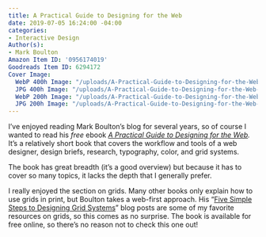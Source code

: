 ```yaml
---
title: A Practical Guide to Designing for the Web
date: 2019-07-05 16:24:00 -04:00
categories:
- Interactive Design
Author(s):
- Mark Boulton
Amazon Item ID: '0956174019'
Goodreads Item ID: 6294172
Cover Image:
  WebP 400h Image: "/uploads/A-Practical-Guide-to-Designing-for-the-Web-400h.webp"
  JPG 400h Image: "/uploads/A-Practical-Guide-to-Designing-for-the-Web-400h.jpg"
  WebP 200h Image: "/uploads/A-Practical-Guide-to-Designing-for-the-Web-200h.webp"
  JPG 200h Image: "/uploads/A-Practical-Guide-to-Designing-for-the-Web-200h.jpg"
---
```


I’ve enjoyed reading Mark Boulton’s blog for several years, so of course I wanted to read his *free* ebook *[A Practical Guide to Designing for the Web](https://designingfortheweb.co.uk/).* It’s a relatively short book that covers the workflow and tools of a web designer, design briefs, research, typography, color, and grid systems.

The book has great breadth (it’s a good overview) but because it has to cover so many topics, it lacks the depth that I generally prefer.

I really enjoyed the section on grids. Many other books only explain how to use grids in print, but Boulton takes a web-first approach. His “[Five Simple Steps to Designing Grid Systems](https://markboulton.co.uk/journal/2005-07-04.five-simple-steps-to-designing-grid-systems-part-1/)” blog posts are some of my favorite resources on grids, so this comes as no surprise. The book is available for free online, so there’s no reason not to check this one out!